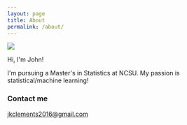 ```yaml
---
layout: page
title: About
permalink: /about/
---
```


![]("images\John-Clements-Picture.jpg")

Hi, I'm John!

I'm pursuing a Master's in Statistics at NCSU. My passion is statistical/machine learning!

### Contact me

[jkclements2016@gmail.com](jkclements2016@gmail.com)
